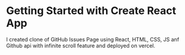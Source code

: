# Getting Started with Create React App

I created clone of GitHub Issues Page using React, HTML, CSS, JS anf Github api with infinite scroll feature and deployed on vercel.
